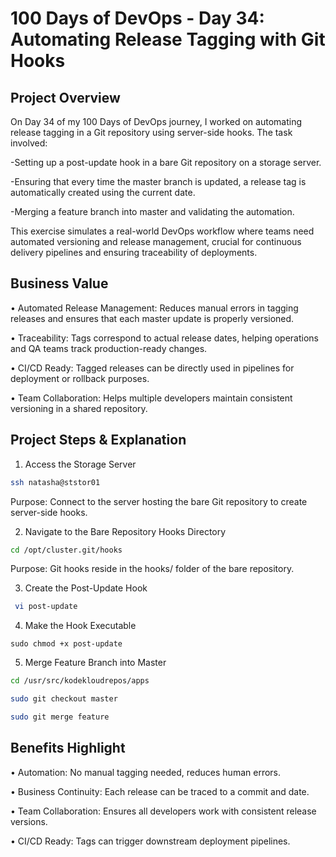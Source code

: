 # 100 Days of DevOps - Day 34: Automating Release Tagging with Git Hooks

## Project Overview
On Day 34 of my 100 Days of DevOps journey, I worked on automating release tagging in a Git repository using server-side hooks. The task involved:

-Setting up a post-update hook in a bare Git repository on a storage server.

-Ensuring that every time the master branch is updated, a release tag is automatically created using the current date.

-Merging a feature branch into master and validating the automation.

This exercise simulates a real-world DevOps workflow where teams need automated versioning and release management, crucial for continuous delivery pipelines and ensuring traceability of deployments.

## Business Value
•	Automated Release Management: Reduces manual errors in tagging releases and ensures that each master update is properly versioned.

•	Traceability: Tags correspond to actual release dates, helping operations and QA teams track production-ready changes.

•	CI/CD Ready: Tagged releases can be directly used in pipelines for deployment or rollback purposes.

•	Team Collaboration: Helps multiple developers maintain consistent versioning in a shared repository.

## Project Steps & Explanation
1. Access the Storage Server
```bash
ssh natasha@ststor01
```
Purpose: Connect to the server hosting the bare Git repository to create server-side hooks.

2. Navigate to the Bare Repository Hooks Directory
```bash
cd /opt/cluster.git/hooks
```
Purpose: Git hooks reside in the hooks/ folder of the bare repository.

3. Create the Post-Update Hook
```bash
 vi post-update
```

4. Make the Hook Executable
```
sudo chmod +x post-update
```

5. Merge Feature Branch into Master
```bash
cd /usr/src/kodekloudrepos/apps

sudo git checkout master

sudo git merge feature
```

## Benefits Highlight

•	Automation: No manual tagging needed, reduces human errors.

•	Business Continuity: Each release can be traced to a commit and date.

•	Team Collaboration: Ensures all developers work with consistent release versions.

•	CI/CD Ready: Tags can trigger downstream deployment pipelines.

